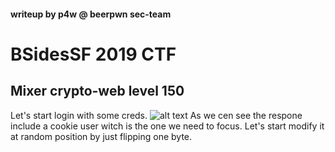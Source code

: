 #### writeup by p4w @ beerpwn sec-team

# BSidesSF 2019 CTF
## Mixer crypto-web level 150
Let's start login with some creds.
![alt text]("screen/login.png")
As we cen see the respone include a cookie user witch is the one we need to focus.
Let's start modify it at random position by just flipping one byte.

